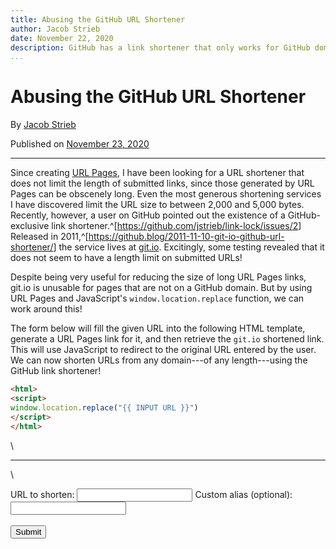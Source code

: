 ```yaml
---
title: Abusing the GitHub URL Shortener
author: Jacob Strieb
date: November 22, 2020
description: GitHub has a link shortener that only works for GitHub domains, but this can be circumvented by using URL Pages and JavaScript redirects.
...
```



# Abusing the GitHub URL Shortener

By [Jacob Strieb](https://jstrieb.github.io)

Published on [November 23, 2020](/posts/git-io/)

---

Since creating [URL Pages](https://github.com/jstrieb/urlpages), I have been
looking for a URL shortener that does not limit the length of submitted links,
since those generated by URL Pages can be obscenely long. Even the most
generous shortening services I have discovered limit the URL size to between
2,000 and 5,000 bytes. Recently, however, a user on GitHub pointed out the
existence of a GitHub-exclusive link
shortener.^[<https://github.com/jstrieb/link-lock/issues/2>]
Released in
2011,^[<https://github.blog/2011-11-10-git-io-github-url-shortener/>] the
service lives at [git.io](https://git.io). Excitingly, some testing revealed
that it does not seem to have a length limit on submitted URLs!

Despite being very useful for reducing the size of long URL Pages links, git.io
is unusable for pages that are not on a GitHub domain. But by using URL Pages
and JavaScript's `window.location.replace` function, we can work around this!

The form below will fill the given URL into the following HTML template,
generate a URL Pages link for it, and then retrieve the `git.io` shortened
link. This will use JavaScript to redirect to the original URL entered by the
user. We can now shorten URLs from any domain---of any length---using the
GitHub link shortener!

``` html
<html>
<script>
window.location.replace("{{ INPUT URL }}")
</script>
</html>
```

\

---

\

<script src="//jstrieb.github.io/urlpages/b64.js"></script>
<script src="//jstrieb.github.io/urlpages/api.js"></script>

<form class="contact-form" onsubmit="shorten(this); return false;"
method="post">
  <label for="orig_url">URL to shorten:</label>
  <input name="orig_url" type="text" />
  <input name="url" type="hidden" />
  <label for="url">Custom alias (optional):</label>
  <input name="code" type="text" />
  <a id="alert" class="alert"></a><br /><br />
  <button>Submit</button>
</form>

<script>
let api = apiVersions[LATEST_API_VERSION];

function error(message) {
  const alert = document.querySelector("#alert");
  alert.innerText = message;
  try {
    new URL(message);
    alert.href = message;
  } catch (err) {
    alert.href = "";
  }
  alert.style.opacity = 1;
}

function shorten(form) {
  let orig_url = form.elements['orig_url'].value;
  try {
    new URL(orig_url);
  } catch (err) {
    error("Bad URL");
    return;
  }

  let pageData = `
<html>
<scr` + `ipt>
window.location.replace("${orig_url}")
</scr` + `ipt>
</html>
`;
  let url = api.getViewLink(pageData);
  console.log(url);
  let formData = new FormData(form);
  formData.delete("orig_url");
  if (!formData.get("code")) formData.delete("code");
  formData.set("url", url);
  // fetch("https://git.io/", {
  fetch("https://cors.jstrieb.workers.dev/https://git.io/", {
    "body": formData,
    "method": "POST"
  })
  .then(r => {
    if (r.status >= 400)
      return error("Error! Possibly, the alias is already in use!");
    r.headers.forEach(console.log)
    let short = r.headers.get("location");
    console.log(r);
    console.log(short);
    console.log(r.headers);
    error(short);
    // setTimeout(() => alert.style.opacity = 0, 5000);
  })
  .catch(error);
}
</script>
